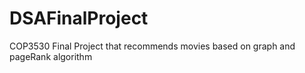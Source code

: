 # DSAFinalProject
COP3530 Final Project that recommends movies based on graph and pageRank algorithm
